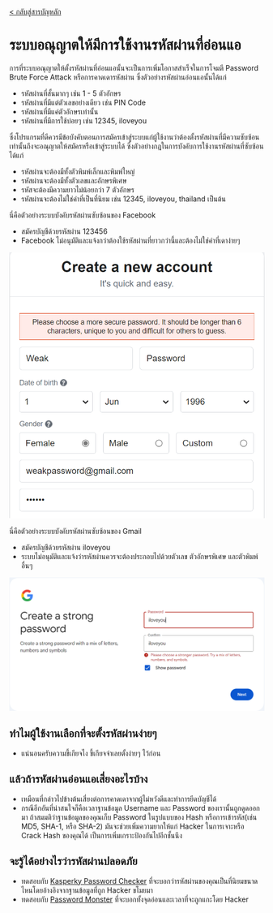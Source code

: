 [< กลับสู่สารบัญหลัก](../README.md)

# ระบบอณุญาตให้มีการใช้งานรหัสผ่านที่อ่อนแอ

การที่ระบบอณุญาตให้ตั้งรหัสผ่านที่อ่อนแอนั้นจะเป็นการเพิ่มโอกาสสำเร็จในการโจมตี Password Brute Force Attack หรือการคาดเดารหัสผ่าน ซึ่งตัวอย่างรหัสผ่านอ่อนแอนั้นได้แก่

- รหัสผ่านที่สั้นมากๆ เช่น 1 - 5 ตัวอักษร
- รหัสผ่านที่มีแต่ตัวเลขอย่างเดียว เช่น PIN Code
- รหัสผ่านที่มีแค่ตัวอักษรเท่านั้น
- รหัสผ่านที่มีการใช้บ่อยๆ เช่น 12345, iloveyou

ซึ่งโปรแกรมที่ดีควรมีข้อบังคับตอนการสมัครเข้าสู่ระบบแก่ผู้ใช้งานว่าต้องตั้งรหัสผ่านที่มีความซับซ้อนเท่านั้นถึงจะอณุญาตให้สมัครหรือเข้าสู่ระบบได้ ซึ่งตัวอย่างกฎในการบังคับการใช้งานรหัสผ่านที่ซับซ้อนได้แก่

- รหัสผ่านจะต้องมีทั้งตัวพิมพ์เล็กและพิมพ์ใหญ่
- รหัสผ่านจะต้องมีทั้งตัวเลขและอักษรพิเศษ
- รหัสจะต้องมีความยาวไม่น้อยกว่า 7 ตัวอักษร
- รหัสผ่านจะต้องไม่ใช่คำที่เป็นที่นิยม เช่น 12345, iloveyou, thailand เป็นต้น

นี่คือตัวอย่างระบบบังคับรหัสผ่านซับซ้อนของ Facebook
- สมัครบัญชีด้วยรหัสผ่าน 123456
- Facebook ไม่อนุมัติและแจ้งกว่าต้องใช้รหัสผ่านที่ยาวกว่านี้และต้องไม่ใช่คำที่เดาง่ายๆ

![Facebook Password Policy](./Assets/Facebook-Password-Policy.png)

นี่คือตัวอย่างระบบบังคับรหัสผ่านซับซ้อนของ Gmail
- สมัครบัญชีด้วยรหัสผ่าน iloveyou
- ระบบไม่อนุมัติและแจ้งว่ารหัสผ่านควรจะต้องประกอบไปด้วยตัวเลข ตัวอักษรพิเศษ และตัวพิมพ์อื่นๆ

![Gmail Password Policy](./Assets/Gmail-Password-Policy.png)

## ทำไมผู้ใช้งานเลือกที่จะตั้งรหัสผ่านง่ายๆ
- แน่นอนครับความขี้เกียจไง ขี้เกียจจำเลยตั้งง่ายๆ ไว้ก่อน

## แล้วถ้ารหัสผ่านอ่อนแอเสี่ยงอะไรบ้าง
- เหมือนที่กล่าวไปข้างต้นเสี่ยงต่อการคาดเดาจากผู้ไม่หวังดีและทำการยีดบัญชีได้
- กรณีอีกอันที่น่าสนใจก็คือเวลาฐานข้อมูล Username และ Password ของเรานั้นถูกดูดออกมา ถ้าสมมติว่าฐานข้อมูลของคุณเก็บ Password ในรูปแบบของ Hash หรือการเข้ารหัส(เช่น MD5, SHA-1, หรือ SHA-2) มันจะช่วยเพิ่มความยากให้แก่ Hacker ในการเจาะหรือ Crack Hash ของคุณได้ เป็นการเพิ่มเกราะป้องกันไปอีกชั้นนึง

## จะรู้ได้อย่างไรว่ารหัสผ่านปลอดภัย
- ทดสอบกับ [Kasperky Password Checker](https://password.kaspersky.com/) ที่จะบอกว่ารหัสผ่านของคุณเป็นที่นิยมขนาดไหนโดยอ้างอิงจากฐานข้อมูลที่ถูก Hacker ขโมยมา
- ทดสอบกับ [Password Monster](https://www.passwordmonster.com/) ที่จะบอกทั้งจุดอ่อนและเวลาที่จะถูกแกะโดย Hacker